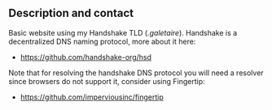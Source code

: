 ## Description and contact

Basic website using my Handshake TLD (_.galetaire_). Handshake is a decentralized DNS naming protocol, more about it here:

- https://github.com/handshake-org/hsd

Note that for resolving the handshake DNS protocol you will need a resolver since browsers do not support it, consider using Fingertip:

- https://github.com/imperviousinc/fingertip
